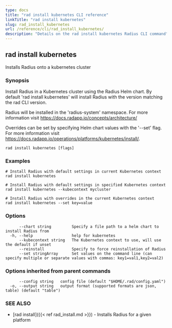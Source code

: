 ```yaml
---
type: docs
title: "rad install kubernetes CLI reference"
linkTitle: "rad install kubernetes"
slug: rad_install_kubernetes
url: /reference/cli/rad_install_kubernetes/
description: "Details on the rad install kubernetes Radius CLI command"
---
```

## rad install kubernetes

Installs Radius onto a kubernetes cluster

### Synopsis

Install Radius in a Kubernetes cluster using the Radius Helm chart.
By default 'rad install kubernetes' will install Radius with the version matching the rad CLI version.

Radius will be installed in the 'radius-system' namespace. For more information visit https://docs.radapp.io/concepts/architecture/

Overrides can be set by specifying Helm chart values with the '--set' flag. For more information visit https://docs.radapp.io/operations/platforms/kubernetes/install/.


```
rad install kubernetes [flags]
```

### Examples

```
# Install Radius with default settings in current Kubernetes context
rad install kubernetes

# Install Radius with default settings in specified Kubernetes context
rad install kubernetes --kubecontext mycluster

# Install Radius with overrides in the current Kubernetes context
rad install kubernetes --set key=value

```

### Options

```
      --chart string         Specify a file path to a helm chart to install Radius from
  -h, --help                 help for kubernetes
      --kubecontext string   The Kubernetes context to use, will use the default if unset
      --reinstall            Specify to force reinstallation of Radius
      --set stringArray      Set values on the command line (can specify multiple or separate values with commas: key1=val1,key2=val2)
```

### Options inherited from parent commands

```
      --config string   config file (default "$HOME/.rad/config.yaml")
  -o, --output string   output format (supported formats are json, table) (default "table")
```

### SEE ALSO

* [rad install]({{< ref rad_install.md >}})	 - Installs Radius for a given platform

